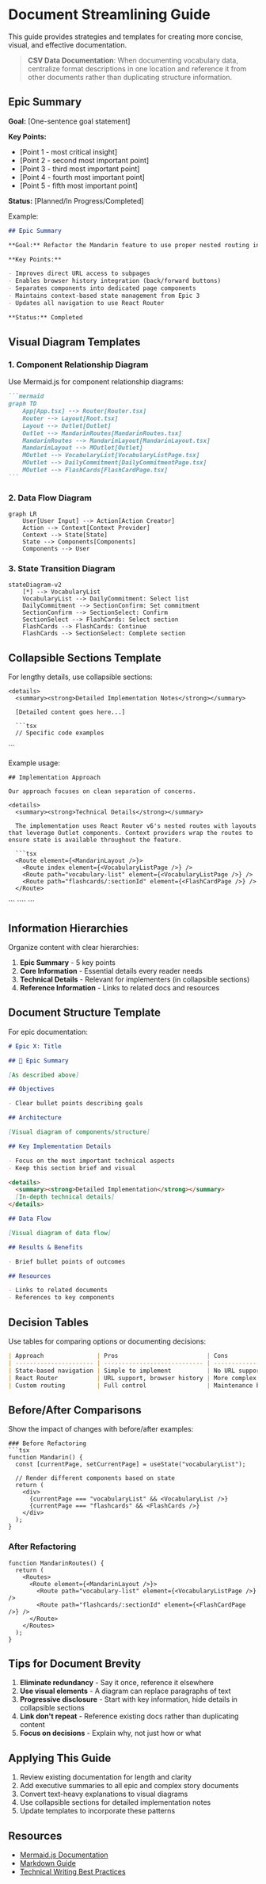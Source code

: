 # Document Streamlining Guide

This guide provides strategies and templates for creating more concise, visual, and effective documentation.

> **CSV Data Documentation**: When documenting vocabulary data, centralize format descriptions in one location and reference it from other documents rather than duplicating structure information.

## Epic Summary

**Goal:** [One-sentence goal statement]

**Key Points:**

- [Point 1 - most critical insight]
- [Point 2 - second most important point]
- [Point 3 - third most important point]
- [Point 4 - fourth most important point]
- [Point 5 - fifth most important point]

**Status:** [Planned/In Progress/Completed]

Example:

```markdown
## Epic Summary

**Goal:** Refactor the Mandarin feature to use proper nested routing instead of state-driven navigation.

**Key Points:**

- Improves direct URL access to subpages
- Enables browser history integration (back/forward buttons)
- Separates components into dedicated page components
- Maintains context-based state management from Epic 3
- Updates all navigation to use React Router

**Status:** Completed
```

## Visual Diagram Templates

### 1. Component Relationship Diagram

Use Mermaid.js for component relationship diagrams:

````markdown
```mermaid
graph TD
    App[App.tsx] --> Router[Router.tsx]
    Router --> Layout[Root.tsx]
    Layout --> Outlet[Outlet]
    Outlet --> MandarinRoutes[MandarinRoutes.tsx]
    MandarinRoutes --> MandarinLayout[MandarinLayout.tsx]
    MandarinLayout --> MOutlet[Outlet]
    MOutlet --> VocabularyList[VocabularyListPage.tsx]
    MOutlet --> DailyCommitment[DailyCommitmentPage.tsx]
    MOutlet --> FlashCards[FlashCardPage.tsx]
```
````

### 2. Data Flow Diagram

```mermaid
graph LR
    User[User Input] --> Action[Action Creator]
    Action --> Context[Context Provider]
    Context --> State[State]
    State --> Components[Components]
    Components --> User
```

### 3. State Transition Diagram

```mermaid
stateDiagram-v2
    [*] --> VocabularyList
    VocabularyList --> DailyCommitment: Select list
    DailyCommitment --> SectionConfirm: Set commitment
    SectionConfirm --> SectionSelect: Confirm
    SectionSelect --> FlashCards: Select section
    FlashCards --> FlashCards: Continue
    FlashCards --> SectionSelect: Complete section
```

## Collapsible Sections Template

For lengthy details, use collapsible sections:

````
<details>
  <summary><strong>Detailed Implementation Notes</strong></summary>

  [Detailed content goes here...]

  ```tsx
  // Specific code examples
````

</details>
```

Example usage:

````
## Implementation Approach

Our approach focuses on clean separation of concerns.

<details>
  <summary><strong>Technical Details</strong></summary>

  The implementation uses React Router v6's nested routes with layouts that leverage Outlet components. Context providers wrap the routes to ensure state is available throughout the feature.

  ```tsx
  <Route element={<MandarinLayout />}>
    <Route index element={<VocabularyListPage />} />
    <Route path="vocabulary-list" element={<VocabularyListPage />} />
    <Route path="flashcards/:sectionId" element={<FlashCardPage />} />
  </Route>
````

</details>
```
````

</details>
```

## Information Hierarchies

Organize content with clear hierarchies:

1. **Epic Summary** - 5 key points
2. **Core Information** - Essential details every reader needs
3. **Technical Details** - Relevant for implementers (in collapsible sections)
4. **Reference Information** - Links to related docs and resources

## Document Structure Template

For epic documentation:

```markdown
# Epic X: Title

## 📌 Epic Summary

[As described above]

## Objectives

- Clear bullet points describing goals

## Architecture

[Visual diagram of components/structure]

## Key Implementation Details

- Focus on the most important technical aspects
- Keep this section brief and visual

<details>
  <summary><strong>Detailed Implementation</strong></summary>
  [In-depth technical details]
</details>

## Data Flow

[Visual diagram of data flow]

## Results & Benefits

- Brief bullet points of outcomes

## Resources

- Links to related documents
- References to key components
```

## Decision Tables

Use tables for comparing options or documenting decisions:

```markdown
| Approach               | Pros                         | Cons                               | Decision |
| ---------------------- | ---------------------------- | ---------------------------------- | -------- |
| State-based navigation | Simple to implement          | No URL support, no browser history | Rejected |
| React Router           | URL support, browser history | More complex                       | Selected |
| Custom routing         | Full control                 | Maintenance burden                 | Rejected |
```

## Before/After Comparisons

Show the impact of changes with before/after examples:

````
### Before Refactoring
```tsx
function Mandarin() {
  const [currentPage, setCurrentPage] = useState("vocabularyList");

  // Render different components based on state
  return (
    <div>
      {currentPage === "vocabularyList" && <VocabularyList />}
      {currentPage === "flashcards" && <FlashCards />}
    </div>
  );
}
````

### After Refactoring

```tsx
function MandarinRoutes() {
  return (
    <Routes>
      <Route element={<MandarinLayout />}>
        <Route path="vocabulary-list" element={<VocabularyListPage />} />
        <Route path="flashcards/:sectionId" element={<FlashCardPage />} />
      </Route>
    </Routes>
  );
}
```

## Tips for Document Brevity

1. **Eliminate redundancy** - Say it once, reference it elsewhere
2. **Use visual elements** - A diagram can replace paragraphs of text
3. **Progressive disclosure** - Start with key information, hide details in collapsible sections
4. **Link don't repeat** - Reference existing docs rather than duplicating content
5. **Focus on decisions** - Explain why, not just how or what

## Applying This Guide

1. Review existing documentation for length and clarity
2. Add executive summaries to all epic and complex story documents
3. Convert text-heavy explanations to visual diagrams
4. Use collapsible sections for detailed implementation notes
5. Update templates to incorporate these patterns

## Resources

- [Mermaid.js Documentation](https://mermaid-js.github.io/mermaid/#/)
- [Markdown Guide](https://www.markdownguide.org/)
- [Technical Writing Best Practices](https://developers.google.com/tech-writing)

```

```
